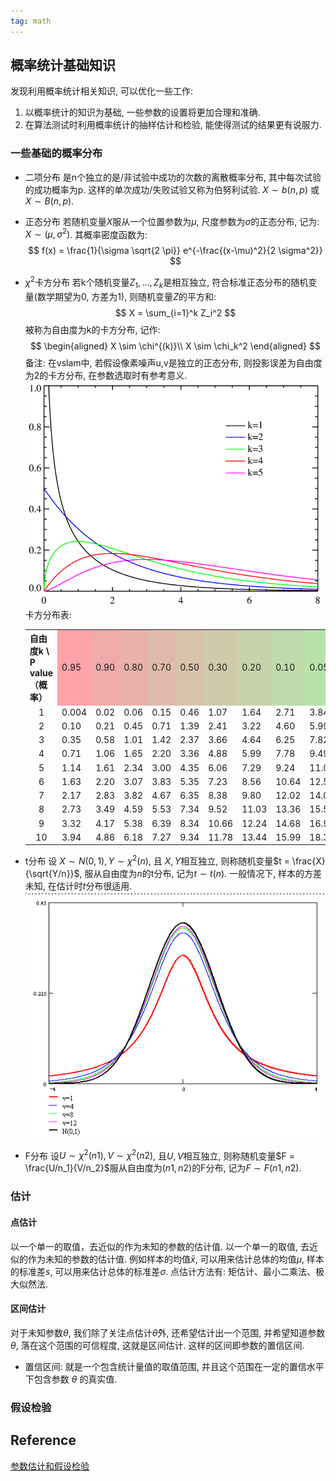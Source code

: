 ```yaml
---
tag: math
---
```

## 概率统计基础知识

发现利用概率统计相关知识, 可以优化一些工作:
1. 以概率统计的知识为基础, 一些参数的设置将更加合理和准确. 
2. 在算法测试时利用概率统计的抽样估计和检验, 能使得测试的结果更有说服力.

### 一些基础的概率分布
* 二项分布
是n个独立的是/非试验中成功的次数的离散概率分布, 其中每次试验的成功概率为p. 这样的单次成功/失败试验又称为伯努利试验. $X \sim b(n, p)$ 或 $X \sim B(n, p)$.

* 正态分布
    若随机变量$X$服从一个位置参数为$\mu$, 尺度参数为$\sigma$的正态分布, 记为: $X \sim (\mu, \sigma^2)$. 其概率密度函数为:
    $$
    f(x) = \frac{1}{\sigma \sqrt{2 \pi}} e^{-\frac{(x-\mu)^2}{2 \sigma^2}}
    $$

* $\chi^2$卡方分布
    若k个随机变量$Z_1, ..., Z_k$是相互独立, 符合标准正态分布的随机变量(数学期望为0, 方差为1), 则随机变量$Z$的平方和:
    $$
    X = \sum_{i=1}^k Z_i^2
    $$
    被称为自由度为k的卡方分布, 记作:
    $$
    \begin{aligned}
    X \sim \chi^{(k)}\\
    X \sim \chi_k^2
    \end{aligned}
    $$
    备注: 在vslam中, 若假设像素噪声u,v是独立的正态分布, 则投影误差为自由度为2的卡方分布, 在参数选取时有参考意义.
    ![](rc/Chi-square_distributionPDF.png)
    卡方分布表:
    <table class="wikitable">
    <tbody><tr>
    <th>自由度k \ P value （概率）
    </th>
    <td style="background: #ffa2aa">0.95
    </td>
    <td style="background: #efaaaa">0.90
    </td>
    <td style="background: #e8b2aa">0.80
    </td>
    <td style="background: #dfbaaa">0.70
    </td>
    <td style="background: #d8c2aa">0.50
    </td>
    <td style="background: #cfcaaa">0.30
    </td>
    <td style="background: #c8d2aa">0.20
    </td>
    <td style="background: #bfdaaa">0.10
    </td>
    <td style="background: #b8e2aa">0.05
    </td>
    <td style="background: #afeaaa">0.01
    </td>
    <td style="background: #a8faaa">0.001
    </td></tr>
    <tr>
    <td><div align="center"> 1
    </div></td>
    <td>0.004
    </td>
    <td>0.02
    </td>
    <td>0.06
    </td>
    <td>0.15
    </td>
    <td>0.46
    </td>
    <td>1.07
    </td>
    <td>1.64
    </td>
    <td>2.71
    </td>
    <td>3.84
    </td>
    <td>6.64
    </td>
    <td>10.83
    </td></tr>
    <tr>
    <td><div align="center"> 2
    </div></td>
    <td>0.10
    </td>
    <td>0.21
    </td>
    <td>0.45
    </td>
    <td>0.71
    </td>
    <td>1.39
    </td>
    <td>2.41
    </td>
    <td>3.22
    </td>
    <td>4.60
    </td>
    <td>5.99
    </td>
    <td>9.21
    </td>
    <td>13.82
    </td></tr>
    <tr>
    <td><div align="center"> 3
    </div></td>
    <td>0.35
    </td>
    <td>0.58
    </td>
    <td>1.01
    </td>
    <td>1.42
    </td>
    <td>2.37
    </td>
    <td>3.66
    </td>
    <td>4.64
    </td>
    <td>6.25
    </td>
    <td>7.82
    </td>
    <td>11.34
    </td>
    <td>16.27
    </td></tr>
    <tr>
    <td><div align="center"> 4
    </div></td>
    <td>0.71
    </td>
    <td>1.06
    </td>
    <td>1.65
    </td>
    <td>2.20
    </td>
    <td>3.36
    </td>
    <td>4.88
    </td>
    <td>5.99
    </td>
    <td>7.78
    </td>
    <td>9.49
    </td>
    <td>13.28
    </td>
    <td>18.47
    </td></tr>
    <tr>
    <td><div align="center"> 5
    </div></td>
    <td>1.14
    </td>
    <td>1.61
    </td>
    <td>2.34
    </td>
    <td>3.00
    </td>
    <td>4.35
    </td>
    <td>6.06
    </td>
    <td>7.29
    </td>
    <td>9.24
    </td>
    <td>11.07
    </td>
    <td>15.09
    </td>
    <td>20.52
    </td></tr>
    <tr>
    <td><div align="center"> 6
    </div></td>
    <td>1.63
    </td>
    <td>2.20
    </td>
    <td>3.07
    </td>
    <td>3.83
    </td>
    <td>5.35
    </td>
    <td>7.23
    </td>
    <td>8.56
    </td>
    <td>10.64
    </td>
    <td>12.59
    </td>
    <td>16.81
    </td>
    <td>22.46
    </td></tr>
    <tr>
    <td><div align="center"> 7
    </div></td>
    <td>2.17
    </td>
    <td>2.83
    </td>
    <td>3.82
    </td>
    <td>4.67
    </td>
    <td>6.35
    </td>
    <td>8.38
    </td>
    <td>9.80
    </td>
    <td>12.02
    </td>
    <td>14.07
    </td>
    <td>18.48
    </td>
    <td>24.32
    </td></tr>
    <tr>
    <td><div align="center"> 8
    </div></td>
    <td>2.73
    </td>
    <td>3.49
    </td>
    <td>4.59
    </td>
    <td>5.53
    </td>
    <td>7.34
    </td>
    <td>9.52
    </td>
    <td>11.03
    </td>
    <td>13.36
    </td>
    <td>15.51
    </td>
    <td>20.09
    </td>
    <td>26.12
    </td></tr>
    <tr>
    <td><div align="center"> 9
    </div></td>
    <td>3.32
    </td>
    <td>4.17
    </td>
    <td>5.38
    </td>
    <td>6.39
    </td>
    <td>8.34
    </td>
    <td>10.66
    </td>
    <td>12.24
    </td>
    <td>14.68
    </td>
    <td>16.92
    </td>
    <td>21.67
    </td>
    <td>27.88
    </td></tr>
    <tr>
    <td><div align="center"> 10
    </div></td>
    <td>3.94
    </td>
    <td>4.86
    </td>
    <td>6.18
    </td>
    <td>7.27
    </td>
    <td>9.34
    </td>
    <td>11.78
    </td>
    <td>13.44
    </td>
    <td>15.99
    </td>
    <td>18.31
    </td>
    <td>23.21
    </td>
    <td>29.59
    </td></tr></tbody></table>

* t分布
    设 $X \sim N(0,1), Y \sim \chi^2(n)$, 且 $X,Y$相互独立, 则称随机变量$t = \frac{X}{\sqrt{Y/n}}$, 服从自由度为$n$的t分布, 记为$t \sim t(n)$.
    一般情况下, 样本的方差未知, 在估计时$t$分布很适用.
    ![t](rc/TStudent.png)

* F分布
    设$U \sim \chi^2(n1), V \sim \chi^2(n2)$, 且$U, V$相互独立, 则称随机变量$F = \frac{U/n_1}{V/n_2}$服从自由度为$(n1,n2)$的F分布, 记为$F \sim F(n1,n2)$.

### 估计
#### 点估计
以一个单一的取值，去近似的作为未知的参数的估计值. 以一个单一的取值, 去近似的作为未知的参数的估计值.
例如样本的均值$\bar{x}$, 可以用来估计总体的均值$\mu$, 样本的标准差$s$, 可以用来估计总体的标准差$\sigma$. 点估计方法有: 矩估计、最小二乘法、极大似然法.

#### 区间估计
对于未知参数$\theta$, 我们除了关注点估计$\bar{\theta}$外, 还希望估计出一个范围, 并希望知道参数$\theta$, 落在这个范围的可信程度, 这就是区间估计. 这样的区间即参数的置信区间.

* 置信区间: 就是一个包含统计量值的取值范围, 并且这个范围在一定的置信水平下包含参数 $\theta$ 的真实值.

### 假设检验

## Reference
[参数估计和假设检验](https://zhuanlan.zhihu.com/p/65566113)
